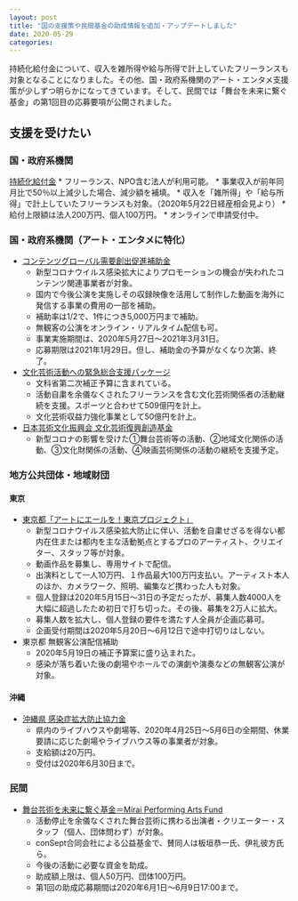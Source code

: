 ```yaml
---
layout: post
title: "国の支援策や民間基金の助成情報を追加・アップデートしました"
date: 2020-05-29
categories:
---
```

持続化給付金について、収入を雑所得や給与所得で計上していたフリーランスも対象となることになりました。その他、国・政府系機関のアート・エンタメ支援策が少しずつ明らかになってきています。そして、民間では「舞台を未来に繋ぐ基金」の第1回目の応募要項が公開されました。

## 支援を受けたい
### 国・政府系機関
[持続化給付金](https://www.jizokuka-kyufu.jp)
	* フリーランス、NPO含む法人が利用可能。
	* 事業収入が前年同月比で50％以上減少した場合、減少額を補填。
	* 収入を「雑所得」や「給与所得」で計上していたフリーランスも対象。（2020年5月22日経産相会見より）
	* 給付上限額は法人200万円、個人100万円。
	* オンラインで申請受付中。

### 国・政府系機関（アート・エンタメに特化）
* [コンテンツグローバル需要創出促進補助金](https://j-lodlive.jp)
	* 新型コロナウイルス感染拡大によりプロモーションの機会が失われたコンテンツ関連事業者が対象。
	* 国内で今後公演を実施しその収録映像を活用して制作した動画を海外に発信する事業の費用の一部を補助。
	* 補助率は1/2で、1件につき5,000万円まで補助。
	* 無観客の公演をオンライン・リアルタイム配信も可。
	* 事業実施期間は、2020年5月27日〜2021年3月31日。
	* 応募期限は2021年1月29日。但し、補助金の予算がなくなり次第、終了。
* [文化芸術活動への緊急総合支援パッケージ](https://www.bunka.go.jp/koho_hodo_oshirase/sonota_oshirase/pdf/202005281700_01.pdf)
	* 文科省第二次補正予算に含まれている。
	* 活動自粛を余儀なくされたフリーランスを含む文化芸術関係者の活動継続を支援。スポーツと合わせて509億円を計上。
	* 文化芸術収益力強化事業として50億円を計上。
* [日本芸術文化振興会 文化芸術復興創造基金](https://www.ntj.jac.go.jp/topics/top/2020/345.html)
	* 新型コロナの影響を受けた①舞台芸術等の活動、②地域文化関係の活動、③文化財関係の活動、④映画芸術関係の活動の継続を支援予定。

### 地方公共団体・地域財団
#### 東京
* [東京都「アートにエールを！東京プロジェクト」](https://www.seikatubunka.metro.tokyo.lg.jp/bunka/katsu_shien/0000001441.html)
	* 新型コロナウイルス感染拡大防止に伴い、活動を自粛せざるを得ない都内在住または都内を主な活動拠点とするプロのアーティスト、クリエイター、スタッフ等が対象。
	* 動画作品を募集し、専用サイトで配信。
	* 出演料として一人10万円、１作品最大100万円支払い。アーティスト本人のほか、カメラワーク、照明、編集など携わった人も対象。
	* 個人登録は2020年5月15日〜31日の予定だったが、募集人数4000人を大幅に超過したため初日で打ち切った。その後、募集を2万人に拡大。
	* 募集人数を拡大し、個人登録の要件を満たす人全員が企画応募可。
	* 企画受付期間は2020年5月20日〜6月12日で途中打切りはしない。
* 東京都 無観客公演配信補助
	* 2020年5月19日の補正予算案に盛り込まれた。
	* 感染が落ち着いた後の劇場やホールでの演劇や演奏などの無観客公演が対象。

#### 沖縄
* [沖縄県 感染症拡大防止協力金](https://www.pref.okinawa.lg.jp/site/shoko/seisaku/kikaku/covid-19/keizaisiensaku.html)
	* 県内のライブハウスや劇場等、2020年4月25日〜5月6日の全期間、休業要請に応じた劇場やライブハウス等の事業者が対象。
	* 支給額は20万円。
	* 受付は2020年6月30日まで。

### 民間
*  [舞台芸術を未来に繋ぐ基金＝Mirai Performing Arts Fund](https://www.butainomirai.org/about-josei)
	* 活動停止を余儀なくされた舞台芸術に携わる出演者・クリエーター・スタッフ（個人、団体問わず）が対象。
	* conSept合同会社による公益基金で、賛同人は板垣恭一氏、伊礼彼方氏ら。
	* 今後の活動に必要な資金を助成。
	* 助成額上限は、個人50万円、団体100万円。
	* 第1回の助成応募期間は2020年6月1日〜6月9日17:00まで。